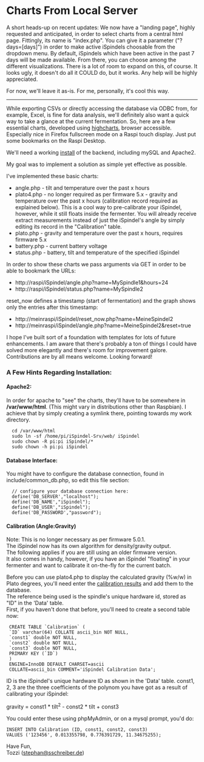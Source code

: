 # Charts From Local Server 

A short heads-up on recent updates:
We now have a "landing page", highly requested and anticipated, in order to select charts from a central html page.
Fittingly, its name is "index.php".
You can give it a parameter ("?days=[days]") in order to make active iSpindels choosable from the dropdown menu.
By default, iSpindels which have been active in the past 7 days will be made available.
From there, you can choose among the different visualizations.
There is a lot of room to expand on this, of course.
It looks ugly, it doesn't do all it COULD do, but it works.
Any help will be highly appreciated.

For now, we'll leave it as-is. For me, personally, it's cool this way.

---------------------

While exporting CSVs or directly accessing the database via ODBC from, for example, Excel, is fine for data analysis, we'll definitely also want a quick way to take a glance at the current fermentation.
So, here are a few essential charts, developed using [highcharts](http://www.highcharts.com), browser accessible.
Especially nice in Firefox fullscreen mode on a Raspi touch display. Just put some bookmarks on the Raspi Desktop.

We'll need a working [install](../INSTALL_en.md) of the backend, including mySQL and Apache2.

My goal was to implement a solution as simple yet effective as possible.

I've implemented these basic charts:

* angle.php - tilt and temperature over the past x hours
* plato4.php - no longer required as per firmware 5.x - gravity and temperature over the past x hours (calibration record required as explained below). This is a cool way to pre-calibrate your iSpindel, however, while it still floats inside the fermenter. You will already receive extract measurements instead of just the iSpindel's angle by simply editing its record in the "Calibration" table.
* plato.php - gravity and temperature over the past x hours, requires firmware 5.x
* battery.php - current battery voltage
* status.php - battery, tilt and temperature of the specified iSpindel

In order to show these charts we pass arguments via GET in order to be able to bookmark the URLs:

* http://raspi/iSpindel/angle.php?name=MySpindle1&hours=24
* http://raspi/iSpindel/status.php?name=MySpindle2

reset_now defines a timestamp (start of fermentation) and the graph shows only the entries after this timestamp:
* http://meinraspi/iSpindel/reset_now.php?name=MeineSpindel2
* http://meinraspi/iSpindel/angle.php?name=MeineSpindel2&reset=true

I hope I've built sort of a foundation with templates for lots of future enhancements.
I am aware that there's probably a ton of things I could have solved more elegantly and there's room for improvement galore.     
Contributions are by all means welcome. Looking forward!


### A Few Hints Regarding Installation:
#### Apache2:
In order for apache to "see" the charts, they'll have to be somewhere in **/var/www/html**.
(This might vary in distributions other than Raspbian).
I achieve that by simply creating a symlink there, pointing towards my work directory.

      cd /var/www/html    
      sudo ln -sf /home/pi/iSpindel-Srv/web/ iSpindel
      sudo chown -R pi:pi iSpindel/*
      sudo chown -h pi:pi iSpindel

#### Database Interface:
You might have to configure the database connection, found in include/common_db.php, so edit this file section:

      // configure your database connection here:
      define('DB_SERVER',"localhost");
      define('DB_NAME',"iSpindel");
      define('DB_USER',"iSpindel");
      define('DB_PASSWORD',"password");

#### Calibration (Angle:Gravity)
Note: This is no longer necessary as per firmware 5.0.1.      
The iSpindel now has its own algorithm for density/gravity output.      
The following applies if you are still using an older firmware version.      
It also comes in handy, however, if you have an iSpindel "floating" in your fermenter and want to calibrate it on-the-fly for the current batch.

Before you can use plato4.php to display the calculated gravity (%w/w) in Plato degrees, you'll need enter the [calibration results](../../../docs/Calibration_en.md) and add them to the database.      
The reference being used is the spindle's unique hardware id, stored as "ID" in the 'Data' table.    
First, if you haven't done that before, you'll need to create a second table now:
     
     CREATE TABLE `Calibration` (
     `ID` varchar(64) COLLATE ascii_bin NOT NULL,
     `const1` double NOT NULL,
     `const2` double NOT NULL,
     `const3` double NOT NULL,
     PRIMARY KEY (`ID`)
     ) 
     ENGINE=InnoDB DEFAULT CHARSET=ascii 
     COLLATE=ascii_bin COMMENT='iSpindel Calibration Data';

ID is the iSpindel's unique hardware ID as shown in the 'Data' table.
const1, 2, 3 are the three coefficients of the polynom you have got as a result of calibrating your iSpindel:

gravity = const1 * tilt<sup>2</sup> - const2 * tilt + const3

You could enter these using phpMyAdmin, or on a mysql prompt, you'd do:

    INSERT INTO Calibration (ID, const1, const2, const3)
    VALUES ('123456', 0.013355798, 0.776391729, 11.34675255);

Have Fun,     
Tozzi (stephan@sschreiber.de)
